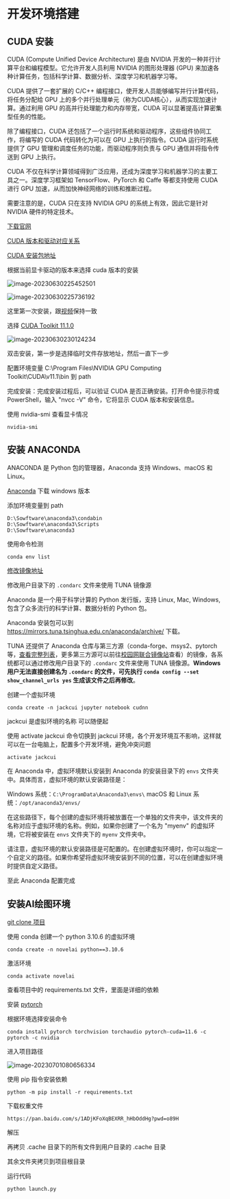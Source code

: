 # 开发环境搭建

## CUDA 安装

CUDA (Compute Unified Device Architecture) 是由 NVIDIA 开发的一种并行计算平台和编程模型。它允许开发人员利用 NVIDIA 的图形处理器 (GPU) 来加速各种计算任务，包括科学计算、数据分析、深度学习和机器学习等。

CUDA 提供了一套扩展的 C/C++ 编程接口，使开发人员能够编写并行计算代码，将任务分配给 GPU 上的多个并行处理单元（称为CUDA核心），从而实现加速计算。通过利用 GPU 的高并行处理能力和内存带宽，CUDA 可以显著提高计算密集型任务的性能。

除了编程接口，CUDA 还包括了一个运行时系统和驱动程序，这些组件协同工作，将编写的 CUDA 代码转化为可以在 GPU 上执行的指令。CUDA 运行时系统提供了 GPU 管理和调度任务的功能，而驱动程序则负责与 GPU 通信并将指令传送到 GPU 上执行。

CUDA 不仅在科学计算领域得到广泛应用，还成为深度学习和机器学习的主要工具之一。深度学习框架如 TensorFlow、PyTorch 和 Caffe 等都支持使用 CUDA 进行 GPU 加速，从而加快神经网络的训练和推断过程。

需要注意的是，CUDA 只在支持 NVIDIA GPU 的系统上有效，因此它是针对 NVIDIA 硬件的特定技术。

[下载官网](https://developer.nvidia.com/cuda-downloads)

[CUDA 版本和驱动对应关系](https://docs.nvidia.com/cuda/cuda-toolkit-release-notes/index.html)

[CUDA 安装包地址](https://developer.nvidia.com/cuda-toolkit-archive)

根据当前显卡驱动的版本来选择 cuda 版本的安装

![image-20230630225452501](https://raw.githubusercontent.com/MrSunflowers/images/main/note/images/202306302254587.png)

![image-20230630225736192](https://raw.githubusercontent.com/MrSunflowers/images/main/note/images/202306302257276.png)

这里第一次安装，跟[视频](https://www.bilibili.com/video/BV14R4y1g7qs/?vd_source=02d73fa6f895845af215b9007452e039)保持一致

选择 [CUDA Toolkit 11.1.0](https://developer.nvidia.com/cuda-11.1.0-download-archive)

![image-20230630230124234](https://raw.githubusercontent.com/MrSunflowers/images/main/note/images/202306302301309.png)

双击安装，第一步是选择临时文件存放地址，然后一直下一步

配置环境变量 C:\Program Files\NVIDIA GPU Computing Toolkit\CUDA\v11.1\bin 到 path

完成安装：完成安装过程后，可以验证 CUDA 是否正确安装。打开命令提示符或 PowerShell，输入 "nvcc -V" 命令，它将显示 CUDA 版本和安装信息。

使用 nvidia-smi 查看显卡情况

```shell
nvidia-smi
```

## 安装 ANACONDA

ANACONDA 是 Python 包的管理器，Anaconda 支持 Windows、macOS 和 Linux。

[Anaconda](https://www.anaconda.com/) 下载 windows 版本

添加环境变量到 path

```
D:\Sowftware\anaconda3\condabin
D:\Sowftware\anaconda3\Scripts
D:\Sowftware\anaconda3
```

使用命令检测

```
conda env list
```

[修改镜像地址](https://mirror.tuna.tsinghua.edu.cn/help/anaconda/)

修改用户目录下的 `.condarc` 文件来使用 TUNA 镜像源

Anaconda 是一个用于科学计算的 Python 发行版，支持 Linux, Mac, Windows, 包含了众多流行的科学计算、数据分析的 Python 包。

Anaconda 安装包可以到 https://mirrors.tuna.tsinghua.edu.cn/anaconda/archive/ 下载。

TUNA 还提供了 Anaconda 仓库与第三方源（conda-forge、msys2、pytorch等，[查看完整列表](https://mirrors.tuna.tsinghua.edu.cn/anaconda/cloud/)，更多第三方源可以前往[校园网联合镜像站](https://mirrors.cernet.edu.cn/list/anaconda)查看）的镜像，各系统都可以通过修改用户目录下的 `.condarc` 文件来使用 TUNA 镜像源。**Windows 用户无法直接创建名为 `.condarc` 的文件，可先执行 `conda config --set show_channel_urls yes` 生成该文件之后再修改**。

创建一个虚拟环境

```
conda create -n jackcui jupyter notebook cudnn
```

jackcui 是虚拟环境的名称 可以随便起

使用 activate jackcui 命令切换到 jackcui 环境，各个开发环境互不影响，这样就可以在一台电脑上，配置多个开发环境，避免冲突问题

```
activate jackcui
```

在 Anaconda 中，虚拟环境默认安装到 Anaconda 的安装目录下的 `envs` 文件夹中。具体而言，虚拟环境的默认安装路径是：

Windows 系统：`C:\ProgramData\Anaconda3\envs\` macOS 和 Linux 系统：`/opt/anaconda3/envs/`

在这些路径下，每个创建的虚拟环境将被放置在一个单独的文件夹中，该文件夹的名称对应于虚拟环境的名称。例如，如果你创建了一个名为 "myenv" 的虚拟环境，它将被安装在 `envs` 文件夹下的 `myenv` 文件夹中。

请注意，虚拟环境的默认安装路径是可配置的。在创建虚拟环境时，你可以指定一个自定义的路径。如果你希望将虚拟环境安装到不同的位置，可以在创建虚拟环境时提供自定义路径。

至此 Anaconda 配置完成

## 安装AI绘图环境

[git clone 项目](https://github.com/AUTOMATIC1111/stable-diffusion-webui)

使用 conda 创建一个 python 3.10.6 的虚拟环境

```
conda create -n novelai python==3.10.6
```

激活环境

```
conda activate novelai
```

查看项目中的 requirements.txt 文件，里面是详细的依赖

安装 [pytorch](https://pytorch.org/get-started/locally/)

根据环境选择安装命令

```
conda install pytorch torchvision torchaudio pytorch-cuda=11.6 -c pytorch -c nvidia
```

进入项目路径

![image-20230701080656334](https://raw.githubusercontent.com/MrSunflowers/images/main/note/images/202307010806385.png)

使用 pip 指令安装依赖

```
python -m pip install -r requirements.txt
```

下载权重文件

```
https://pan.baidu.com/s/1ADjKFoXqBEXRR_hHbOddHg?pwd=o89H
```

解压

再拷贝 .cache 目录下的所有文件到用户目录的 .cache 目录

其余文件夹拷贝到项目根目录

运行代码

```
python launch.py
```